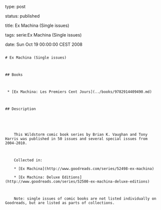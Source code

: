 type: post
status: published
title: Ex Machina (Single issues)
tags: serie:Ex Machina (Single issues)
date: Sun Oct 19 00:00:00 CEST 2008
~~~~~~
# Ex Machina (Single issues)

## Books

 * [Ex Machina: Les Premiers Cent Jours](../books/9782914409490.md)

## Description


    This Wildstorm comic book series by Brian K. Vaughan and Tony Harris was published in 50 issues and several special issues from 2004-2010.
    
    Collected in:
    * [Ex Machina](http://www.goodreads.com/series/52498-ex-machina)
    * [Ex Machina: Deluxe Editions](http://www.goodreads.com/series/52500-ex-machina-deluxe-editions)
    
    Note: single issues of comic books are not listed individually on Goodreads, but are listed as parts of collections.


